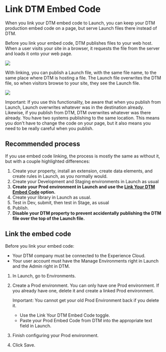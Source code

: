 # Link DTM Embed Code

When you link your DTM embed code to Launch, you can keep your DTM production embed code on a page, but serve Launch files there instead of DTM.

Before you link your embed code, DTM publishes files to your web host. When a user visits your site in a browser, it requests the file from the server and loads it onto your web page.

![](../images/dtm_publishing.png)

With linking, you can publish a Launch file, with the same file name, to the same place where DTM is hosting a file. The Launch file overwrites the DTM file, so when visitors browse to your site, they see the Launch file.

![](../images/launch_publishing.png)

Important: If you use this functionality, be aware that when you publish from Launch, Launch overwrites whatever was in the destination already. Likewise, if you publish from DTM, DTM overwrites whatever was there already. You have two systems publishing to the same location. This means you don't have to change the code on your page, but it also means you need to be really careful when you publish.


## Recommended process

If you use embed code linking, the process is mostly the same as without it, but with a couple highlighted differences:

1.  Create your property, install an extension, create data elements, and create rules in Launch, as you normally would.
2.  Create your Development and Staging environments in Launch as usual
3.  **Create your Prod environment in Launch and use the [Link Your DTM Embed Code](#embed-code-link) option.**
4.  Create your library in Launch as usual.
5.  Test in Dev, submit, then test in Stage, as usual
6.  Publish.
7.  **Disable your DTM property to prevent accidentally publishing the DTM file over the top of the Launch file.**

## <a name="embed-code-link"></a>Link the embed code

Before you link your embed code:

*   Your DTM company must be connected to the Experience Cloud.
*   Your user account must have the Manage Environments right in Launch and the Admin right in DTM.

1.  In Launch, go to Environments.
2.  Create a Prod environment.
    You can only have one Prod environment. If you already have one, delete it and create a linked Prod environment.

    Important: You cannot get your old Prod Environment back if you delete it.
      *   Use the Link Your DTM Embed Code toggle.
    *   Paste your Prod Embed Code from DTM into the appropriate text field in Launch.

3.  Finish configuring your Prod environment.
4.  Click Save.
